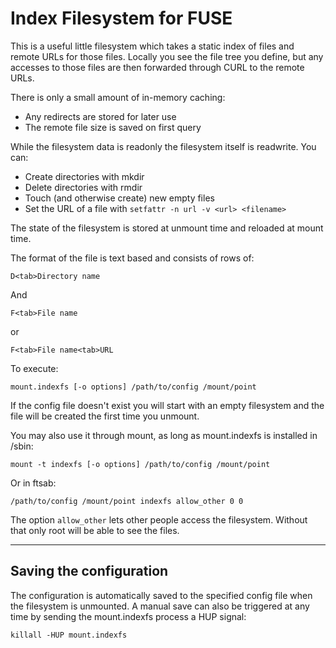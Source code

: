 Index Filesystem for FUSE
=========================

This is a useful little filesystem which takes a static index of files and remote
URLs for those files. Locally you see the file tree you define, but any accesses to those
files are then forwarded through CURL to the remote URLs.

There is only a small amount of in-memory caching:

* Any redirects are stored for later use
* The remote file size is saved on first query

While the filesystem data is readonly the filesystem itself is readwrite.  You can:

* Create directories with mkdir
* Delete directories with rmdir
* Touch (and otherwise create) new empty files
* Set the URL of a file with `setfattr -n url -v <url> <filename>`

The state of the filesystem is stored at unmount time and reloaded at mount time.

The format of the file is text based and consists of rows of:

```
D<tab>Directory name
```

And

```
F<tab>File name
```
or
```
F<tab>File name<tab>URL
```

To execute:

```
mount.indexfs [-o options] /path/to/config /mount/point
```

If the config file doesn't exist you will start with an empty filesystem and the file
will be created the first time you unmount.

You may also use it through mount, as long as mount.indexfs is installed in /sbin:

```
mount -t indexfs [-o options] /path/to/config /mount/point
```

Or in ftsab:

```
/path/to/config /mount/point indexfs allow_other 0 0
```

The option `allow_other` lets other people access the filesystem. Without that
only root will be able to see the files.

----

Saving the configuration
------------------------

The configuration is automatically saved to the specified config file when the filesystem
is unmounted.  A manual save can also be triggered at any time by sending the mount.indexfs
process a HUP signal:

```
killall -HUP mount.indexfs
```
